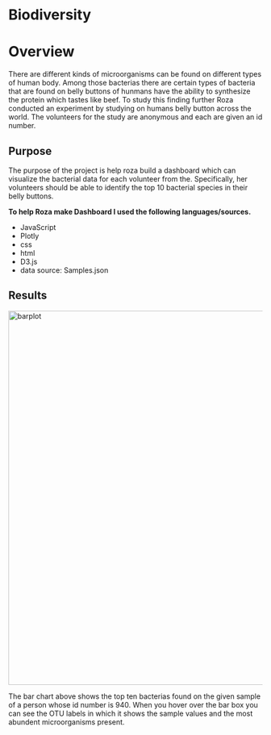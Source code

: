 # Biodiversity
# Overview 
There are different kinds of microorganisms can be found on different types of human body. Among those bacterias there are certain types of bacteria that are found on belly buttons of hunmans have the ability to synthesize the protein which tastes like beef. To study this finding further Roza conducted an experiment by studying on humans belly button across the world. The volunteers for the study are anonymous and each are given an id number.

## Purpose 
The purpose of the project is help roza build a dashboard which can visualize the bacterial data for each volunteer from the. Specifically, her volunteers should be able to identify the top 10 bacterial species in their belly buttons. 

 **To help Roza make Dashboard I used the following languages/sources.**
- JavaScript
- Plotly
- css
- html
- D3.js
- data source: Samples.json

## Results 


<img width="742" alt="barplot" src="https://user-images.githubusercontent.com/85364095/133327146-d1629a2a-488e-4a70-85f4-206c31ae1d11.png">


The bar chart above shows the top ten bacterias found on the given sample of a person whose id number is 940. When you hover over the bar box you can see the OTU labels in which it shows the sample values and the most abundent microorganisms present.





